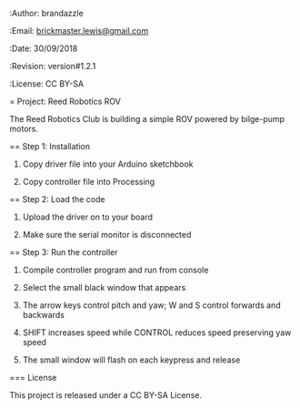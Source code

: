 :Author: brandazzle

:Email: brickmaster.lewis@gmail.com

:Date: 30/09/2018

:Revision: version#1.2.1

:License: CC BY-SA



= Project: Reed Robotics ROV

The Reed Robotics Club is building a simple ROV powered by bilge-pump motors.

== Step 1: Installation

1. Copy driver file into your Arduino sketchbook

2. Copy controller file into Processing

== Step 2: Load the code

1. Upload the driver on to your board

2. Make sure the serial monitor is disconnected

== Step 3: Run the controller

1. Compile controller program and run from console

2. Select the small black window that appears

3. The arrow keys control pitch and yaw; W and S control forwards and backwards

4. SHIFT increases speed while CONTROL reduces speed preserving yaw speed

5. The small window will flash on each keypress and release

=== License

This project is released under a CC BY-SA License.
